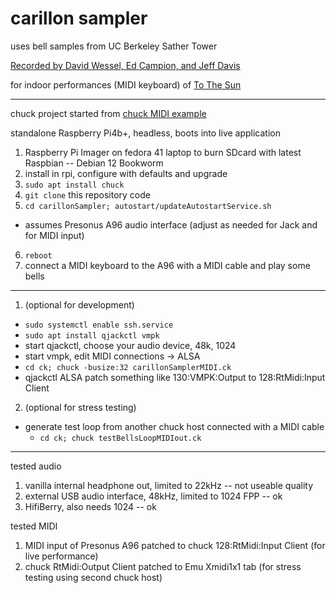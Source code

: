 # carillon sampler
uses bell samples from UC Berkeley Sather Tower

[Recorded by David Wessel, Ed Campion, and Jeff Davis ](https://cearto.github.io/hack-the-bells/open.html)

for indoor performances (MIDI keyboard) of 
[To The Sun](https://www.suncarillon.org/)

----
chuck project started from 
[chuck MIDI example](https://chuck.stanford.edu/doc/examples/midi/polyfony.ck)

standalone Raspberry Pi4b+, headless, boots into live application
1. Raspberry Pi Imager on fedora 41 laptop to burn SDcard with latest Raspbian -- Debian 12 Bookworm
2. install in rpi, configure with defaults and upgrade
3. `sudo apt install chuck`
4. `git clone` this repository code
5. `cd carillonSampler; autostart/updateAutostartService.sh`
  * assumes Presonus A96 audio interface (adjust as needed for Jack and for MIDI input)
6. `reboot`
7. connect a MIDI keyboard to the A96 with a MIDI cable and play some bells
----
1. (optional for development)
  * `sudo systemctl enable ssh.service`
  * `sudo apt install qjackctl vmpk`
  * start qjackctl, choose your audio device, 48k, 1024
  * start vmpk, edit MIDI connections -> ALSA
  * `cd ck; chuck -busize:32 carillonSamplerMIDI.ck`
  * qjackctl ALSA patch something like 130:VMPK:Output to 128:RtMidi:Input Client
2. (optional for stress testing)
 * generate test loop from another chuck host connected with a MIDI cable
    * `cd ck; chuck testBellsLoopMIDIout.ck`
----

tested audio
1. vanilla internal headphone out, limited to 22kHz -- not useable quality
2. external USB audio interface, 48kHz, limited to 1024 FPP -- ok
3. HifiBerry, also needs 1024 -- ok

tested MIDI
1. MIDI input of Presonus A96 patched to chuck 128:RtMidi:Input Client (for live performance)
2. chuck RtMidi:Output Client patched to Emu Xmidi1x1 tab (for stress testing using second chuck host)
